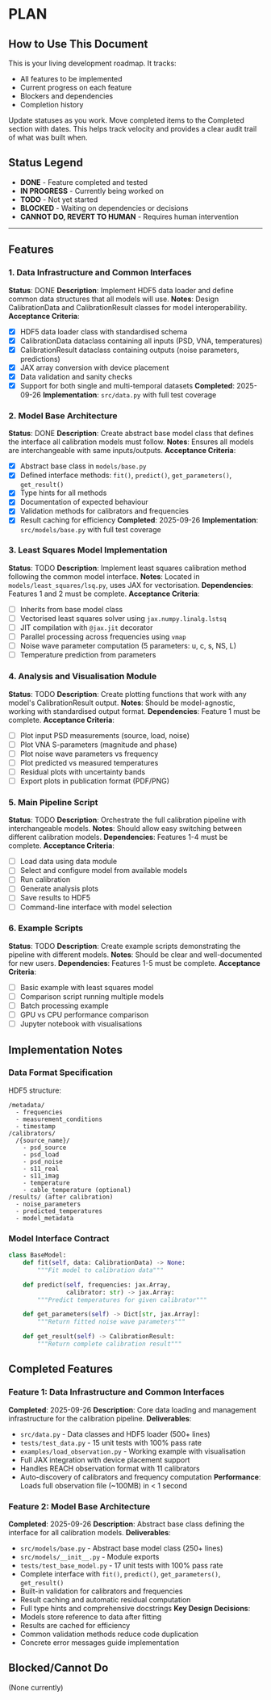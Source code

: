 # PLAN

<!-- PERMANENT INSTRUCTIONS - DO NOT REMOVE THIS SECTION -->
## How to Use This Document

This is your living development roadmap. It tracks:
- All features to be implemented
- Current progress on each feature
- Blockers and dependencies
- Completion history

Update statuses as you work. Move completed items to the Completed section with dates. This helps track velocity and provides a clear audit trail of what was built when.

## Status Legend
- **DONE** - Feature completed and tested
- **IN PROGRESS** - Currently being worked on
- **TODO** - Not yet started
- **BLOCKED** - Waiting on dependencies or decisions
- **CANNOT DO, REVERT TO HUMAN** - Requires human intervention

---

## Features

### 1. Data Infrastructure and Common Interfaces
**Status**: DONE
**Description**: Implement HDF5 data loader and define common data structures
that all models will use.
**Notes**: Design CalibrationData and CalibrationResult classes for model
interoperability.
**Acceptance Criteria**:
- [x] HDF5 data loader class with standardised schema
- [x] CalibrationData dataclass containing all inputs (PSD, VNA, temperatures)
- [x] CalibrationResult dataclass containing outputs (noise parameters,
  predictions)
- [x] JAX array conversion with device placement
- [x] Data validation and sanity checks
- [x] Support for both single and multi-temporal datasets
**Completed**: 2025-09-26
**Implementation**: `src/data.py` with full test coverage

### 2. Model Base Architecture
**Status**: DONE
**Description**: Create abstract base model class that defines the interface all calibration models must follow.
**Notes**: Ensures all models are interchangeable with same inputs/outputs.
**Acceptance Criteria**:
- [x] Abstract base class in `models/base.py`
- [x] Defined interface methods: `fit()`, `predict()`, `get_parameters()`, `get_result()`
- [x] Type hints for all methods
- [x] Documentation of expected behaviour
- [x] Validation methods for calibrators and frequencies
- [x] Result caching for efficiency
**Completed**: 2025-09-26
**Implementation**: `src/models/base.py` with full test coverage

### 3. Least Squares Model Implementation
**Status**: TODO
**Description**: Implement least squares calibration method following the common model interface.
**Notes**: Located in `models/least_squares/lsq.py`, uses JAX for vectorisation.
**Dependencies**: Features 1 and 2 must be complete.
**Acceptance Criteria**:
- [ ] Inherits from base model class
- [ ] Vectorised least squares solver using `jax.numpy.linalg.lstsq`
- [ ] JIT compilation with `@jax.jit` decorator
- [ ] Parallel processing across frequencies using `vmap`
- [ ] Noise wave parameter computation (5 parameters: u, c, s, NS, L)
- [ ] Temperature prediction from parameters

### 4. Analysis and Visualisation Module
**Status**: TODO
**Description**: Create plotting functions that work with any model's CalibrationResult output.
**Notes**: Should be model-agnostic, working with standardised output format.
**Dependencies**: Feature 1 must be complete.
**Acceptance Criteria**:
- [ ] Plot input PSD measurements (source, load, noise)
- [ ] Plot VNA S-parameters (magnitude and phase)
- [ ] Plot noise wave parameters vs frequency
- [ ] Plot predicted vs measured temperatures
- [ ] Residual plots with uncertainty bands
- [ ] Export plots in publication format (PDF/PNG)

### 5. Main Pipeline Script
**Status**: TODO
**Description**: Orchestrate the full calibration pipeline with interchangeable models.
**Notes**: Should allow easy switching between different calibration models.
**Dependencies**: Features 1-4 must be complete.
**Acceptance Criteria**:
- [ ] Load data using data module
- [ ] Select and configure model from available models
- [ ] Run calibration
- [ ] Generate analysis plots
- [ ] Save results to HDF5
- [ ] Command-line interface with model selection

### 6. Example Scripts
**Status**: TODO
**Description**: Create example scripts demonstrating the pipeline with different models.
**Notes**: Should be clear and well-documented for new users.
**Dependencies**: Features 1-5 must be complete.
**Acceptance Criteria**:
- [ ] Basic example with least squares model
- [ ] Comparison script running multiple models
- [ ] Batch processing example
- [ ] GPU vs CPU performance comparison
- [ ] Jupyter notebook with visualisations

## Implementation Notes

### Data Format Specification
HDF5 structure:
```
/metadata/
  - frequencies
  - measurement_conditions
  - timestamp
/calibrators/
  /{source_name}/
    - psd_source
    - psd_load
    - psd_noise
    - s11_real
    - s11_imag
    - temperature
    - cable_temperature (optional)
/results/ (after calibration)
  - noise_parameters
  - predicted_temperatures
  - model_metadata
```

### Model Interface Contract
```python
class BaseModel:
    def fit(self, data: CalibrationData) -> None:
        """Fit model to calibration data"""

    def predict(self, frequencies: jax.Array,
                calibrator: str) -> jax.Array:
        """Predict temperatures for given calibrator"""

    def get_parameters(self) -> Dict[str, jax.Array]:
        """Return fitted noise wave parameters"""

    def get_result(self) -> CalibrationResult:
        """Return complete calibration result"""
```

## Completed Features

### Feature 1: Data Infrastructure and Common Interfaces
**Completed**: 2025-09-26
**Description**: Core data loading and management infrastructure for the calibration pipeline.
**Deliverables**:
- `src/data.py` - Data classes and HDF5 loader (500+ lines)
- `tests/test_data.py` - 15 unit tests with 100% pass rate
- `examples/load_observation.py` - Working example with visualisation
- Full JAX integration with device placement support
- Handles REACH observation format with 11 calibrators
- Auto-discovery of calibrators and frequency computation
**Performance**: Loads full observation file (~100MB) in < 1 second

### Feature 2: Model Base Architecture
**Completed**: 2025-09-26
**Description**: Abstract base class defining the interface for all calibration models.
**Deliverables**:
- `src/models/base.py` - Abstract base model class (250+ lines)
- `src/models/__init__.py` - Module exports
- `tests/test_base_model.py` - 17 unit tests with 100% pass rate
- Complete interface with `fit()`, `predict()`, `get_parameters()`, `get_result()`
- Built-in validation for calibrators and frequencies
- Result caching and automatic residual computation
- Full type hints and comprehensive docstrings
**Key Design Decisions**:
- Models store reference to data after fitting
- Results are cached for efficiency
- Common validation methods reduce code duplication
- Concrete error messages guide implementation

## Blocked/Cannot Do
(None currently)

